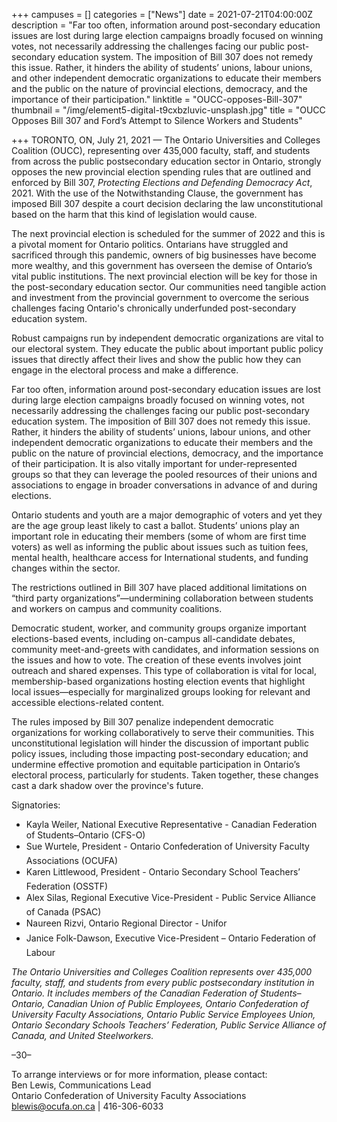 +++
campuses = []
categories = ["News"]
date = 2021-07-21T04:00:00Z
description = "Far too often, information around post-secondary education issues are lost during large election campaigns broadly focused on winning votes, not necessarily addressing the challenges facing our public post-secondary education system. The imposition of Bill 307 does not remedy this issue. Rather, it hinders the ability of students’ unions, labour unions, and other independent democratic organizations to educate their members and the public on the nature of provincial elections, democracy, and the importance of their participation."
linktitle = "OUCC-opposes-Bill-307"
thumbnail = "/img/element5-digital-t9cxbzluvic-unsplash.jpg"
title = "OUCC Opposes Bill 307 and Ford’s Attempt to Silence Workers and Students"

+++
TORONTO, ON, July 21, 2021 — The Ontario Universities and Colleges Coalition (OUCC), representing over 435,000 faculty, staff, and students from across the public postsecondary education sector in Ontario, strongly opposes the new provincial election spending rules that are outlined and enforced by Bill 307, _Protecting Elections and Defending Democracy Act_, 2021. With the use of the Notwithstanding Clause, the government has imposed Bill 307 despite a court decision declaring the law unconstitutional based on the harm that this kind of legislation would cause.

The next provincial election is scheduled for the summer of 2022 and this is a pivotal moment for Ontario politics. Ontarians have struggled and sacrificed through this pandemic, owners of big businesses have become more wealthy, and this government has overseen the demise of Ontario’s vital public institutions. The next provincial election will be key for those in the post-secondary education sector. Our communities need tangible action and investment from the provincial government to overcome the serious challenges facing Ontario's chronically underfunded post-secondary education system.

Robust campaigns run by independent democratic organizations are vital to our electoral system. They educate the public about important public policy issues that directly affect their lives and show the public how they can engage in the electoral process and make a difference.

Far too often, information around post-secondary education issues are lost during large election campaigns broadly focused on winning votes, not necessarily addressing the challenges facing our public post-secondary education system. The imposition of Bill 307 does not remedy this issue. Rather, it hinders the ability of students’ unions, labour unions, and other independent democratic organizations to educate their members and the public on the nature of provincial elections, democracy, and the importance of their participation. It is also vitally important for under-represented groups so that they can leverage the pooled resources of their unions and associations to engage in broader conversations in advance of and during elections.

Ontario students and youth are a major demographic of voters and yet they are the age group least likely to cast a ballot. Students’ unions play an important role in educating their members (some of whom are first time voters) as well as informing the public about issues such as tuition fees, mental health, healthcare access for International students, and funding changes within the sector.

The restrictions outlined in Bill 307 have placed additional limitations on “third party organizations”—undermining collaboration between students and workers on campus and community coalitions.

Democratic student, worker, and community groups organize important elections-based events, including on-campus all-candidate debates, community meet-and-greets with candidates, and information sessions on the issues and how to vote. The creation of these events involves joint outreach and shared expenses. This type of collaboration is vital for local, membership-based organizations hosting election events that highlight local issues—especially for marginalized groups looking for relevant and accessible elections-related content.

The rules imposed by Bill 307 penalize independent democratic organizations for working collaboratively to serve their communities. This unconstitutional legislation will hinder the discussion of important public policy issues, including those impacting post-secondary education; and undermine effective promotion and equitable participation in Ontario’s electoral process, particularly for students. Taken together, these changes cast a dark shadow over the province's future.

Signatories:

* Kayla Weiler, National Executive Representative - Canadian Federation of Students–Ontario (CFS-O)
* Sue Wurtele, President - Ontario Confederation of University Faculty Associations (OCUFA)
* Karen Littlewood, President - Ontario Secondary School Teachers’ Federation (OSSTF)
* Alex Silas, Regional Executive Vice-President - Public Service Alliance of Canada (PSAC)
* Naureen Rizvi, Ontario Regional Director - Unifor
* Janice Folk-Dawson, Executive Vice-President – Ontario Federation of Labour

_The Ontario Universities and Colleges Coalition represents over 435,000 faculty, staff, and students from every public postsecondary institution in Ontario. It includes members of the Canadian Federation of Students–Ontario, Canadian Union of Public Employees, Ontario Confederation of University Faculty Associations, Ontario Public Service Employees Union, Ontario Secondary Schools Teachers’ Federation, Public Service Alliance of Canada, and United Steelworkers._

–30–

To arrange interviews or for more information, please contact:  
Ben Lewis, Communications Lead  
Ontario Confederation of University Faculty Associations  
[blewis@ocufa.on.ca](mailto:blewis@ocufa.on.ca) | 416-306-6033